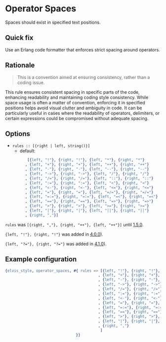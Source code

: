 # Operator Spaces

Spaces should exist in specified text positions.

## Quick fix

Use an Erlang code formatter that enforces strict spacing around operators.

## Rationale

> This is a convention aimed at ensuring consistency, rather than a coding issue.

This rule ensures consistent spacing in specific parts of the code, enhancing readability and
maintaining coding style consistency. While space usage is often a matter of convention, enforcing
it in specified positions helps avoid visual clutter and ambiguity in code. It can be particularly
useful in cases where the readability of operators, delimiters, or certain expressions could be
compromised without adequate spacing.

## Options

- `rules :: [{right | left, string()}]`
  - default:

```erlang
          [{left, "!"}, {right, "!"}, {left, "*"}, {right, "*"}
         , {left, "+"}, {right, "+"}, {left, "++"}, {right, "++"}
         , {left, "-"}, {right, "-"}, {left, "--"}, {right, "--"}
         , {left, "->"}, {right, "->"}, {left, "/"}, {right, "/"}
         , {left, "/="}, {right, "/="}, {left, "::"}, {right, "::"}
         , {left, ":="}, {right, ":="}, {left, "<"}, {right, "<"}
         , {left, "<-"}, {right, "<-"}, {left, "<="}, {right, "<="}
         , {left, "="}, {right, "="}, {left, "=/="}, {right, "=/="}
         , {left, "=:="}, {right, "=:="}, {left, "=<"}, {right, "=<"}
         , {left, "=="}, {right, "=="}, {left, "=>"}, {right, "=>"}
         , {left, ">"}, {right, ">"}, {left, ">="}, {right, ">="}
         , {left, "|"}, {right, "|"}, {left, "||"}, {right, "||"}
         , {right, ","}]
```

`rules` was `[{right, ","}, {right, "++"}, {left, "++"}]` until [1.5.0](https://github.com/inaka/elvis_core/releases/tag/1.5.0).

`{left, "!"}, {right, "!"}` was added in [4.0.0](https://github.com/inaka/elvis_core/releases/tag/4.0.0)).

`{left, "?="}, {right, "?="}` was added in [4.1.0](https://github.com/inaka/elvis_core/releases/tag/4.1.0)).

## Example configuration

```erlang
{elvis_style, operator_spaces, #{ rules => [{left, "!"}, {right, "!"}, {left, "*"}, {right, "*"}
                                          , {left, "+"}, {right, "+"}, {left, "++"}, {right, "++"}
                                          , {left, "-"}, {right, "-"}, {left, "--"}, {right, "--"}
                                          , {left, "->"}, {right, "->"}, {left, "/"}, {right, "/"}
                                          , {left, "/="}, {right, "/="}, {left, "::"}, {right, "::"}
                                          , {left, ":="}, {right, ":="}, {left, "<"}, {right, "<"}
                                          , {left, "<-"}, {right, "<-"}, {left, "<="}, {right, "<="}
                                          , {left, "="}, {right, "="}, {left, "=/="}, {right, "=/="}
                                          , {left, "=:="}, {right, "=:="}, {left, "=<"}, {right, "=<"}
                                          , {left, "=="}, {right, "=="}, {left, "=>"}, {right, "=>"}
                                          , {left, ">"}, {right, ">"}, {left, ">="}, {right, ">="}
                                          , {left, "|"}, {right, "|"}, {left, "||"}, {right, "||"}
                                          , {right, ","}
                                           ]
                                }}
```

